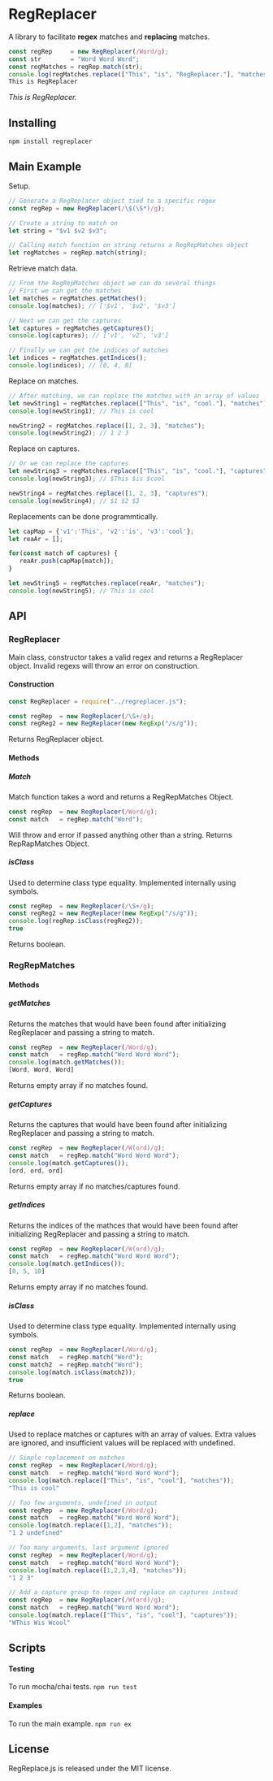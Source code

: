 # RegReplacer
A library to facilitate **regex** matches and **replacing** matches.

```javascript
const regRep     = new RegReplacer(/Word/g);
const str        = "Word Word Word";
const regMatches = regRep.match(str);
console.log(regMatches.replace(["This", "is", "RegReplacer."], "matches"));
This is RegReplacer
```
*This is RegReplacer.*

## Installing
`npm install regreplacer`

## Main Example
Setup.
```javascript
// Generate a RegReplacer object tied to a specific regex
const regRep = new RegReplacer(/\$(\S*)/g);

// Create a string to match on
let string = "$v1 $v2 $v3";

// Calling match function on string returns a RegRepMatches object
let regMatches = regRep.match(string);
```

Retrieve match data.
```javascript
// From the RegRepMatches object we can do several things
// First we can get the matches
let matches = regMatches.getMatches();
console.log(matches); // ['$v1', '$v2', '$v3']

// Next we can get the captures
let captures = regMatches.getCaptures();
console.log(captures); // ['v1', 'v2', 'v3']

// Finally we can get the indices of matches
let indices = regMatches.getIndices();
console.log(indices); // [0, 4, 8]
```

Replace on matches.
```javascript
// After matching, we can replace the matches with an array of values
let newString1 = regMatches.replace(["This", "is", "cool."], "matches");
console.log(newString1); // This is cool

newString2 = regMatches.replace([1, 2, 3], "matches");
console.log(newString2); // 1 2 3
```

Replace on captures.
```javascript
// Or we can replace the captures
let newString3 = regMatches.replace(["This", "is", "cool."], "captures");
console.log(newString3); // $This $is $cool

newString4 = regMatches.replace([1, 2, 3], "captures");
console.log(newString4); // $1 $2 $3
```

Replacements can be done programmtically.
```javascript
let capMap = {'v1':'This', 'v2':'is', 'v3':'cool'};
let reaAr = [];

for(const match of captures) {
   reaAr.push(capMap[match]);
}

let newString5 = regMatches.replace(reaAr, "matches");
console.log(newString5); // This is cool
```

## API

### RegReplacer
Main class, constructor takes a valid regex and returns a RegReplacer object.
Invalid regexs will throw an error on construction.

#### Construction
```javascript
const RegReplacer = require("../regreplacer.js");

const regRep  = new RegReplacer(/\S+/g);
const regReg2 = new RegReplacer(new RegExp("/s/g"));
```
Returns RegReplacer object.
#### Methods

##### Match
Match function takes a word and returns a RegRepMatches Object.
```javascript
const regRep  = new RegReplacer(/Word/g);
const match   = regRep.match("Word");
```
Will throw and error if passed anything other than a string.
Returns RepRapMatches Object.


##### isClass
Used to determine class type equality. Implemented internally using symbols.
```javascript
const regRep  = new RegReplacer(/\S+/g);
const regReg2 = new RegReplacer(new RegExp("/s/g"));
console.log(regRep.isClass(regReg2));
true
```
Returns boolean.

### RegRepMatches

#### Methods

##### getMatches
Returns the matches that would have been found after initializing RegReplacer and passing a string to match.
```javascript
const regRep  = new RegReplacer(/Word/g);
const match   = regRep.match("Word Word Word");
console.log(match.getMatches());
[Word, Word, Word]
```
Returns empty array if no matches found.

##### getCaptures
Returns the captures that would have been found after initializing RegReplacer and passing a string to match.
```javascript
const regRep  = new RegReplacer(/W(ord)/g);
const match   = regRep.match("Word Word Word");
console.log(match.getCaptures());
[ord, ord, ord]
```
Returns empty array if no matches/captures found.

##### getIndices
Returns the indices of the mathces that would have been found after initializing RegReplacer and passing a string to match.
```javascript
const regRep  = new RegReplacer(/W(ord)/g);
const match   = regRep.match("Word Word Word");
console.log(match.getIndices());
[0, 5, 10]
```
Returns empty array if no matches found.

##### isClass
Used to determine class type equality. Implemented internally using symbols.
```javascript
const regRep  = new RegReplacer(/Word/g);
const match   = regRep.match("Word");
const match2  = regRep.match("Word");
console.log(match.isClass(match2));
true
```
Returns boolean.

##### replace
Used to replace matches or captures with an array of values.
Extra values are ignored, and insufficient values will be replaced with undefined.
```javascript
// Simple replacement on matches
const regRep  = new RegReplacer(/Word/g);
const match   = regRep.match("Word Word Word");
console.log(match.replace(["This", "is", "cool"], "matches"));
"This is cool"

// Too few arguments, undefined in output
const regRep  = new RegReplacer(/Word/g);
const match   = regRep.match("Word Word Word");
console.log(match.replace([1,2], "matches"));
"1 2 undefined"

// Too many arguments, last argument ignored
const regRep  = new RegReplacer(/Word/g);
const match   = regRep.match("Word Word Word");
console.log(match.replace([1,2,3,4], "matches"));
"1 2 3"

// Add a capture group to regex and replace on captures instead
const regRep  = new RegReplacer(/W(ord)/g);
const match   = regRep.match("Word Word Word");
console.log(match.replace(["This", "is", "cool"], "captures"));
"WThis Wis Wcool"
```

## Scripts

#### Testing
To run mocha/chai tests.
`npm run test`

#### Examples
To run the main example.
`npm run ex`

## License
RegReplace.js is released under the MIT license.